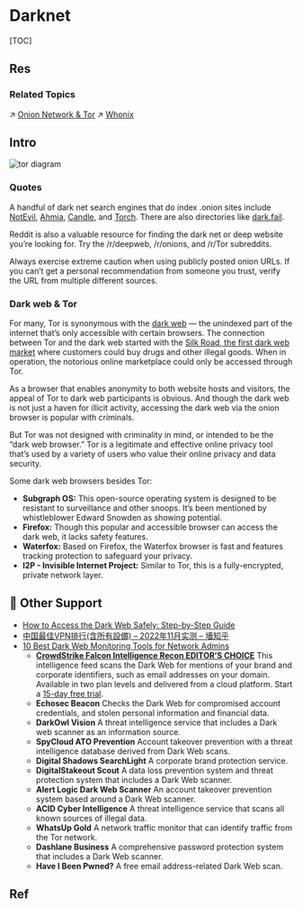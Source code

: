 # Darknet

[TOC]



## Res
### Related Topics
↗ [Onion Network & Tor](👺%20Routing%20Control/Onion%20Network%20&%20Tor/Onion%20Network%20&%20Tor.md)
↗ [Whonix](../../../🔑%20CS%20Core/🥷🏼%20Operating%20System%20(Engineering%20Part)/Linux%20(Derived%20From%20UNIX%20Family)/Linux%20Distros/🌀%20Debian%20Based%20Linux/Whonix.md)



## Intro
![tor diagram](../../../../../Assets/Pics/tor-diagram-1024x576.jpg)

### Quotes
A handful of dark net search engines that do index .onion sites include [NotEvil](https://hss3uro2hsxfogfq.onion.to/), [Ahmia](http://msydqstlz2kzerdg.onion/), [Candle](http://gjobqjj7wyczbqie.onion/), and [Torch](http://xmh57jrzrnw6insl.onion/). There are also directories like [dark.fail](https://dark.fail/).

Reddit is also a valuable resource for finding the dark net or deep website you’re looking for. Try the /r/deepweb, /r/onions, and /r/Tor subreddits.

Always exercise extreme caution when using publicly posted onion URLs. If you can’t get a personal recommendation from someone you trust, verify the URL from multiple different sources.


### Dark web & Tor
For many, Tor is synonymous with the [dark web](https://www.avast.com/c-dark-web) — the unindexed part of the internet that’s only accessible with certain browsers. The connection between Tor and the dark web started with the [Silk Road, the first dark web market](https://www.avast.com/c-silk-road-dark-web-market) where customers could buy drugs and other illegal goods. When in operation, the notorious online marketplace could only be accessed through Tor.

As a browser that enables anonymity to both website hosts and visitors, the appeal of Tor to dark web participants is obvious. And though the dark web is not just a haven for illicit activity, accessing the dark web via the onion browser is popular with criminals.

But Tor was not designed with criminality in mind, or intended to be the “dark web browser.” Tor is a legitimate and effective online privacy tool that’s used by a variety of users who value their online privacy and data security.

Some dark web browsers besides Tor:
- **Subgraph OS:** This open-source operating system is designed to be resistant to surveillance and other snoops. It’s been mentioned by whistleblower Edward Snowden as showing potential.
- **Firefox:** Though this popular and accessible browser can access the dark web, it lacks safety features.
- **Waterfox:** Based on Firefox, the Waterfox browser is fast and features tracking protection to safeguard your privacy.
- **I2P - Invisible Internet Project:** Similar to Tor, this is a fully-encrypted, private network layer.



## 💪 Other Support
- [How to Access the Dark Web Safely: Step-by-Step Guide](https://www.comparitech.com/blog/vpn-privacy/access-dark-web-safely-vpn/)
- [中国最佳VPN排行(含所有設備) – 2022年11月实测 – 墻知乎](https://wallzhihu.com/ranks-vpn/)
- [10 Best Dark Web Monitoring Tools for Network Admins](https://www.comparitech.com/net-admin/best-dark-web-monitoring-tools/)
  - [**CrowdStrike Falcon Intelligence Recon EDITOR’S CHOICE**](https://www.comparitech.com/go/crowdstrike-dark-web-monitoring-learn-more-best-dark-web-monitoring-tools/l/list_dd_d__post__240532/u/29a9-9b84-bb14-808b-da9dc2+x+240532++d/) This intelligence feed scans the Dark Web for mentions of your brand and corporate identifiers, such as email addresses on your domain. Available in two plan levels and delivered from a cloud platform. Start a [15-day free trial](https://www.comparitech.com/go/crowdstrike-dark-web-monitoring-free-trial-best-dark-web-monitoring-tools/l/lcta_dd_d__post__240532/u/ec7b-8b6e-9307-a6cd-020eaa+x+240532++d/).
  - **Echosec Beacon** Checks the Dark Web for compromised account credentials, and stolen personal information and financial data.
  - **DarkOwl Vision** A threat intelligence service that includes a Dark web scanner as an information source.
  - **SpyCloud ATO Prevention** Account takeover prevention with a threat intelligence database derived from Dark Web scans.
  - **Digital Shadows SearchLight** A corporate brand protection service.
  - **DigitalStakeout Scout** A data loss prevention system and threat protection system that includes a Dark Web scanner.
  - **Alert Logic Dark Web Scanner** An account takeover prevention system based around a Dark Web scanner.
  - **ACID Cyber Intelligence** A threat intelligence service that scans all known sources of illegal data.
  - **WhatsUp Gold** A network traffic monitor that can identify traffic from the Tor network.
  - **Dashlane Business** A comprehensive password protection system that includes a Dark Web scanner.
  - **Have I Been Pwned?** A free email address-related Dark Web scan.



## Ref